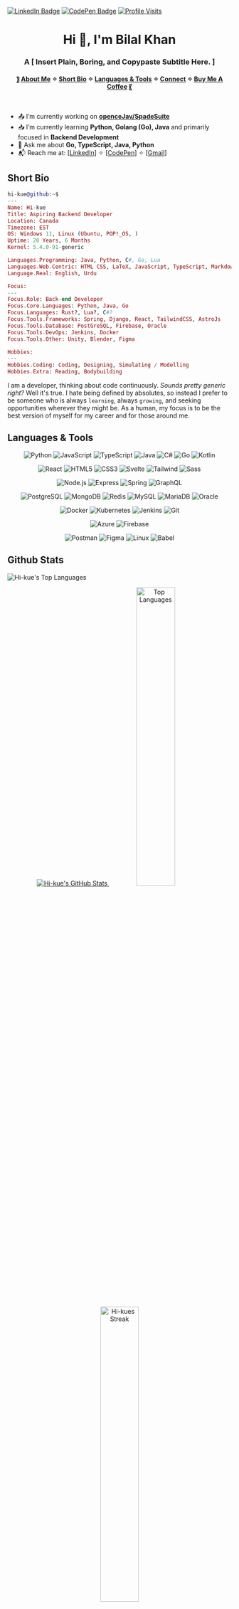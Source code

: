 [![LinkedIn Badge](https://img.shields.io/badge/LinkedIn-Profile-informational?style=flat&logo=linkedin&logoColor=white&color=0D76A8)](https://www.linkedin.com/in/hikue/)
[![CodePen Badge](https://img.shields.io/badge/CodePen-Profile-informational?style=flat&logo=codepen&logoColor=white&color=0D76A8)](https://codepen.io/Hi-kue)
[![Profile Visits](https://visitcount.itsvg.in/api?id=Hi-kue&label=Profile%20Views&icon=9&pretty=true)](https://visitcount.itsvg.in)

<link rel="stylesheet" type='text/css' href="https://cdn.jsdelivr.net/gh/devicons/devicon@latest/devicon.min.css"/>

<h1 align="center">Hi 👋, I'm Bilal Khan</h1>
<h3 align="center">A [ Insert Plain, Boring, and Copypaste Subtitle Here. ]</h3>
<h4 align="center">
 〗 
  <a href="#about-me">About Me</a> ✧
  <a href="#short-bio">Short Bio</a> ✧
  <a href="#languages--tools">Languages & Tools</a> ✧
  <a href="#connect-with-me">Connect</a> ✧
  <a href="#buy-me-a-coffee">Buy Me A Coffee</a>
〖
</h4>
<br>


<!--- ABOUT ME SECTION --->
- 📤 I’m currently working on **[openceJav/SpadeSuite]()**
- 📥 I’m currently learning **Python, Golang (Go), Java** and primarily focused in **Backend Development**
- 📝 Ask me about **Go, TypeScript, Java, Python**
- 📬 Reach me at: [[LinkedIn](https://www.linkedin.com/in/hikue/)] ✧ [[CodePen](https://codepen.io/Hi-kue)] ✧ [[Gmail](mailto:hikue.primary@gmail.com)]


<!--- REVAMPED ABOUT ME (LINUX STYLE) --->
## Short Bio

```elixir
hi-kue@github:~$
---
Name: Hi-kue
Title: Aspiring Backend Developer
Location: Canada
Timezone: EST
OS: Windows 11, Linux (Ubuntu, POP!_OS, )
Uptime: 20 Years, 6 Months
Kernel: 5.4.0-91-generic

Languages.Programming: Java, Python, C#, Go, Lua
Languages.Web.Centric: HTML CSS, LaTeX, JavaScript, TypeScript, Markdown
Language.Real: English, Urdu

Focus:
---
Focus.Role: Back-end Developer
Focus.Core.Languages: Python, Java, Go
Focus.Languages: Rust?, Lua?, C#?
Focus.Tools.Frameworks: Spring, Django, React, TailwindCSS, AstroJs
Focus.Tools.Database: PostGreSQL, Firebase, Oracle
Focus.Tools.DevOps: Jenkins, Docker
Focus.Tools.Other: Unity, Blender, Figma

Hobbies:
---
Hobbies.Coding: Coding, Designing, Simulating / Modelling
Hobbies.Extra: Reading, Bodybuilding
```

I am a developer, thinking about code continuously. *Sounds pretty generic right?* Well it's true. I hate being defined by absolutes, so instead I prefer to be someone who is always `learning`, always `growing`, and seeking opportunities wherever they might be. As a human, my focus is to be the best version of myself for my career and for those around me.

## Languages & Tools

<div align="center">
 
<!-- Languages -->
![Python](https://img.shields.io/badge/Python-FFD43B?style=for-the-badge&logo=python&logoColor=306998&labelColor=FFE873&logoWidth=25)
![JavaScript](https://img.shields.io/badge/JavaScript-323330?style=for-the-badge&logo=javascript&logoColor=F0DB4F&labelColor=323330&logoWidth=25)
![TypeScript](https://img.shields.io/badge/TypeScript-007ACC?style=for-the-badge&logo=typescript&logoColor=white&labelColor=3178C6&logoWidth=25)
![Java](https://img.shields.io/badge/Java-ED8B00?style=for-the-badge&logo=openjdk&logoColor=white&labelColor=FF3333&logoWidth=25)
![C#](https://img.shields.io/badge/C%23-239120?style=for-the-badge&logo=csharp&logoColor=white&labelColor=953DAC&logoWidth=25)
![Go](https://img.shields.io/badge/Go-00ADD8?style=for-the-badge&logo=go&logoColor=white&labelColor=00A7D0&logoWidth=25)
![Kotlin](https://img.shields.io/badge/Kotlin-7F52FF?style=for-the-badge&logo=kotlin&logoColor=white&labelColor=E44857&logoWidth=25)

<!-- Frontend -->
![React](https://img.shields.io/badge/React-20232A?style=for-the-badge&logo=react&logoColor=61DAFB&labelColor=20232A&logoWidth=25)
![HTML5](https://img.shields.io/badge/HTML5-E34F26?style=for-the-badge&logo=html5&logoColor=white&labelColor=FF5722&logoWidth=25)
![CSS3](https://img.shields.io/badge/CSS3-1572B6?style=for-the-badge&logo=css3&logoColor=white&labelColor=2965F1&logoWidth=25)
![Svelte](https://img.shields.io/badge/Svelte-FF3E00?style=for-the-badge&logo=svelte&logoColor=white&labelColor=FF3E00&logoWidth=25)
![Tailwind](https://img.shields.io/badge/Tailwind-38B2AC?style=for-the-badge&logo=tailwind-css&logoColor=white&labelColor=06B6D4&logoWidth=25)
![Sass](https://img.shields.io/badge/Sass-CC6699?style=for-the-badge&logo=sass&logoColor=white&labelColor=CD6799&logoWidth=25)

<!-- Backend & Databases -->
![Node.js](https://img.shields.io/badge/Node.js-339933?style=for-the-badge&logo=node.js&logoColor=white&labelColor=026E00&logoWidth=25)
![Express](https://img.shields.io/badge/Express-000000?style=for-the-badge&logo=express&logoColor=white&labelColor=1B1B1B&logoWidth=25)
![Spring](https://img.shields.io/badge/Spring-6DB33F?style=for-the-badge&logo=spring&logoColor=white&labelColor=59921F&logoWidth=25)
![GraphQL](https://img.shields.io/badge/GraphQL-E10098?style=for-the-badge&logo=graphql&logoColor=white&labelColor=CC1998&logoWidth=25)

<!-- Databases -->
![PostgreSQL](https://img.shields.io/badge/PostgreSQL-316192?style=for-the-badge&logo=postgresql&logoColor=white&labelColor=4169E1&logoWidth=25)
![MongoDB](https://img.shields.io/badge/MongoDB-4EA94B?style=for-the-badge&logo=mongodb&logoColor=white&labelColor=47A248&logoWidth=25)
![Redis](https://img.shields.io/badge/Redis-DC382D?style=for-the-badge&logo=redis&logoColor=white&labelColor=B12B27&logoWidth=25)
![MySQL](https://img.shields.io/badge/MySQL-005C84?style=for-the-badge&logo=mysql&logoColor=white&labelColor=4479A1&logoWidth=25)
![MariaDB](https://img.shields.io/badge/MariaDB-003545?style=for-the-badge&logo=mariadb&logoColor=white&labelColor=1F305F&logoWidth=25)
![Oracle](https://img.shields.io/badge/Oracle-F80000?style=for-the-badge&logo=oracle&logoColor=white&labelColor=CC0000&logoWidth=25)

<!-- DevOps & Tools -->
![Docker](https://img.shields.io/badge/Docker-2496ED?style=for-the-badge&logo=docker&logoColor=white&labelColor=0DB7ED&logoWidth=25)
![Kubernetes](https://img.shields.io/badge/Kubernetes-326CE5?style=for-the-badge&logo=kubernetes&logoColor=white&labelColor=3371E3&logoWidth=25)
![Jenkins](https://img.shields.io/badge/Jenkins-D24939?style=for-the-badge&logo=jenkins&logoColor=white&labelColor=B11A1A&logoWidth=25)
![Git](https://img.shields.io/badge/Git-F05032?style=for-the-badge&logo=git&logoColor=white&labelColor=DE4C36&logoWidth=25)

<!-- Cloud -->
![Azure](https://img.shields.io/badge/Azure-0089D6?style=for-the-badge&logo=microsoftazure&logoColor=white&labelColor=0078D4&logoWidth=25)
![Firebase](https://img.shields.io/badge/Firebase-FFCA28?style=for-the-badge&logo=firebase&logoColor=black&labelColor=FFA000&logoWidth=25)

<!-- Tools & Frameworks -->
![Postman](https://img.shields.io/badge/Postman-FF6C37?style=for-the-badge&logo=postman&logoColor=white&labelColor=EF5B25&logoWidth=25)
![Figma](https://img.shields.io/badge/Figma-F24E1E?style=for-the-badge&logo=figma&logoColor=white&labelColor=DC4B1C&logoWidth=25)
![Linux](https://img.shields.io/badge/Linux-FCC624?style=for-the-badge&logo=linux&logoColor=black&labelColor=FCC624&logoWidth=25)
![Babel](https://img.shields.io/badge/Babel-F9DC3E?style=for-the-badge&logo=babel&logoColor=black&labelColor=F5DA55&logoWidth=25)

</div>

## Github Stats

![Hi-kue's Top Languages](https://github-readme-stats.vercel.app/api/top-langs/?username=Hi-kue&theme=monokai&show_icons=true&hide_border=true&layout=compact)

<div align="center">
  <a href="https://github.com/anuraghazra/github-readme-stats">
    <img src="https://github-readme-stats.vercel.app/api?username=Hi-kue&theme=gruvbox&show_icons=true&hide_border=true&count_private=true" alt="Hi-kue's GitHub Stats"/>
  </a>
 <a href="https://github.com/anuraghazra/github-readme-stats">
    <img src="https://github-readme-stats.vercel.app/api/top-langs/?username=Hi-kue&theme=gruvbox&show_icons=true&hide_border=true&layout=compact" alt="Top Languages" style="width:41.5%"/>
 </a>
 <a href="https://github.com/anuraghazra/github-readme-stats">
   
 </a>
 <a href="https://github.com/anuraghazra/github-readme-stats">
    <img src="https://github-readme-streak-stats.herokuapp.com/?user=Hi-kue&theme=gruvbox&hide_border=true" alt="Hi-kues Streak" style="width:41.25%"/>
 </a>
</div>

## Connect with me

<p align="left">
<!-- Connect: LinkedIn --->
  <a href="https://linkedin.com/in/hikue" target="blank"><img align="center" src="https://raw.githubusercontent.com/rahuldkjain/github-profile-readme-generator/master/src/images/icons/Social/linked-in-alt.svg" alt="hikue" height="50" width="50" />&nbsp;</a>
  <!-- Connect: Dribble --->
  <a href="https://dribbble.com/hikue" target="blank"><img align="center" src="https://raw.githubusercontent.com/rahuldkjain/github-profile-readme-generator/master/src/images/icons/Social/dribbble.svg" alt="hikue" height="50" width="50" />&nbsp;</a>
</p>

## Buy Me A Coffee
<p>
  <a href="https://www.buymeacoffee.com/lofiaudit"> <img align="left" src="https://cdn.buymeacoffee.com/buttons/v2/default-yellow.png" height="50" width="210" alt="lofiaudit" /></a>
</p>

![](https://hit.yhype.me/github/profile?user_id=93727204)
